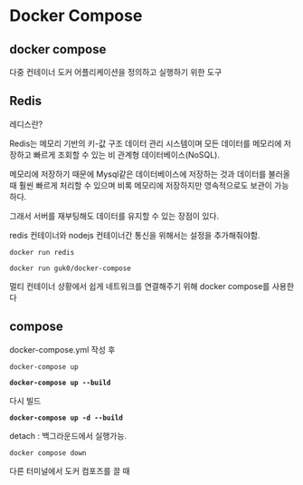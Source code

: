 # Docker Compose
## docker compose
다중 컨테이너 도커 어플리케이션을 정의하고 실행하기 위한 도구

## Redis
레디스란?

Redis는 메모리 기반의 키-값 구조 데이터 관리 시스템이며 모든 데이터를 메모리에 저장하고 빠르게 조회할 수 있는 비 관계형 데이터베이스(NoSQL).

메모리에 저장하기 때문에 Mysql같은 데이터베이스에 저장하는 것과 데이터를 불러올 때 훨씬 빠르게 처리할 수 있으며 비록 메모리에 저장하지만 영속적으로도 보관이 가능하다.

그래서 서버를 재부팅해도 데이터를 유지할 수 있는 장점이 있다.

redis 컨테이너와 nodejs 컨테이너간 통신을 위해서는 설정을 추가해줘야함.

`docker run redis`

`docker run guk0/docker-compose`

멀티 컨테이너 상황에서 쉽게 네트워크를 연결해주기 위해 docker compose를 사용한다

## compose

docker-compose.yml 작성 후


`docker-compose up`

**`docker-compose up --build`**

다시 빌드

**`docker-compose up -d --build`**

detach : 백그라운드에서 실행가능.

`docker compose down`

다른 터미널에서 도커 컴포즈를 끌 때